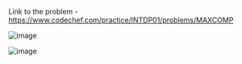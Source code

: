 Link to the problem - https://www.codechef.com/practice/INTDP01/problems/MAXCOMP


![image](https://github.com/Haleshot/Competitive-Programming/assets/57552973/96955bb6-83c0-4bcf-bbd8-4b08ed10ab04)


![image](https://github.com/Haleshot/Competitive-Programming/assets/57552973/e1865f5a-42d0-4f88-9508-1e0d2b3bae93)
